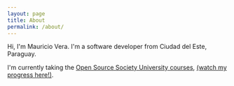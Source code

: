 ```yaml
---
layout: page
title: About
permalink: /about/
---
```


Hi, I'm Mauricio Vera. I'm a software developer from Ciudad del Este, Paraguay.

I'm currently taking the [Open Source Society University courses](https://ossu.firebaseapp.com/#/),
[(watch my progress here!)](https://github.com/mauriciv).
